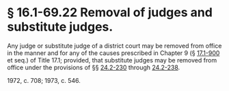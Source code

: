 # § 16.1-69.22 Removal of judges and substitute judges.

<p>Any judge or substitute judge of a district court may be removed from office in the manner and for any of the causes prescribed in Chapter 9 (§ <a href='http://law.lis.virginia.gov/vacode/17.1-900/'>17.1-900</a> et seq.) of Title 17.1; provided, that substitute judges may be removed from office under the provisions of §§ <a href='http://law.lis.virginia.gov/vacode/24.2-230/'>24.2-230</a> through <a href='http://law.lis.virginia.gov/vacode/24.2-238/'>24.2-238</a>.</p><p>1972, c. 708; 1973, c. 546.</p>